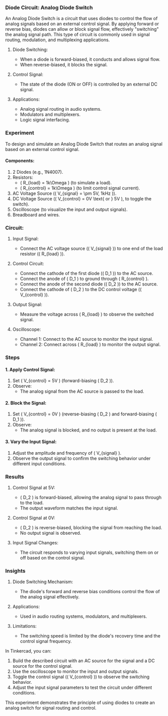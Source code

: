 ### Diode Circuit: Analog Diode Switch

An Analog Diode Switch is a circuit that uses diodes to control the flow of analog signals based on an external control signal. By applying forward or reverse bias, diodes can allow or block signal flow, effectively "switching" the analog signal path. This type of circuit is commonly used in signal routing, modulation, and multiplexing applications.

1. Diode Switching:
   - When a diode is forward-biased, it conducts and allows signal flow.
   - When reverse-biased, it blocks the signal.

2. Control Signal:
   - The state of the diode (ON or OFF) is controlled by an external DC signal.

3. Applications:
   - Analog signal routing in audio systems.
   - Modulators and multiplexers.
   - Logic signal interfacing.

### Experiment

To design and simulate an Analog Diode Switch that routes an analog signal based on an external control signal.

#### Components:

1. 2 Diodes (e.g., 1N4007).
2. Resistors:
   - \( R_{load} = 1k\Omega \) (to simulate a load).
   - \( R_{control} = 1k\Omega \) (to limit control signal current).
3. AC Voltage Source (\( V_{signal} = \pm 5V, 1kHz \)).
4. DC Voltage Source (\( V_{control} = 0V \text{ or } 5V \), to toggle the switch).
5. Oscilloscope (to visualize the input and output signals).
6. Breadboard and wires.

### Circuit:

1. Input Signal:
   - Connect the AC voltage source (\( V_{signal} \)) to one end of the load resistor (\( R_{load} \)).

2. Control Circuit:
   - Connect the cathode of the first diode (\( D_1 \)) to the AC source.
   - Connect the anode of \( D_1 \) to ground through \( R_{control} \).
   - Connect the anode of the second diode (\( D_2 \)) to the AC source.
   - Connect the cathode of \( D_2 \) to the DC control voltage (\( V_{control} \)).

3. Output Signal:
   - Measure the voltage across \( R_{load} \) to observe the switched signal.

4. Oscilloscope:
   - Channel 1: Connect to the AC source to monitor the input signal.
   - Channel 2: Connect across \( R_{load} \) to monitor the output signal.

### Steps

#### 1. Apply Control Signal:
1. Set \( V_{control} = 5V \) (forward-biasing \( D_2 \)).
2. Observe:
   - The analog signal from the AC source is passed to the load.

#### 2. Block the Signal:
1. Set \( V_{control} = 0V \) (reverse-biasing \( D_2 \) and forward-biasing \( D_1 \)).
2. Observe:
   - The analog signal is blocked, and no output is present at the load.

#### 3. Vary the Input Signal:
1. Adjust the amplitude and frequency of \( V_{signal} \).
2. Observe the output signal to confirm the switching behavior under different input conditions.

### Results

1. Control Signal at 5V:
   - \( D_2 \) is forward-biased, allowing the analog signal to pass through to the load.
   - The output waveform matches the input signal.

2. Control Signal at 0V:
   - \( D_2 \) is reverse-biased, blocking the signal from reaching the load.
   - No output signal is observed.

3. Input Signal Changes:
   - The circuit responds to varying input signals, switching them on or off based on the control signal.

### Insights

1. Diode Switching Mechanism:
   - The diode's forward and reverse bias conditions control the flow of the analog signal effectively.

2. Applications:
   - Used in audio routing systems, modulators, and multiplexers.

3. Limitations:
   - The switching speed is limited by the diode's recovery time and the control signal frequency.

In Tinkercad, you can:
1. Build the described circuit with an AC source for the signal and a DC source for the control signal.
2. Use the oscilloscope to monitor the input and output signals.
3. Toggle the control signal (\( V_{control} \)) to observe the switching behavior.
4. Adjust the input signal parameters to test the circuit under different conditions.

This experiment demonstrates the principle of using diodes to create an analog switch for signal routing and control.
